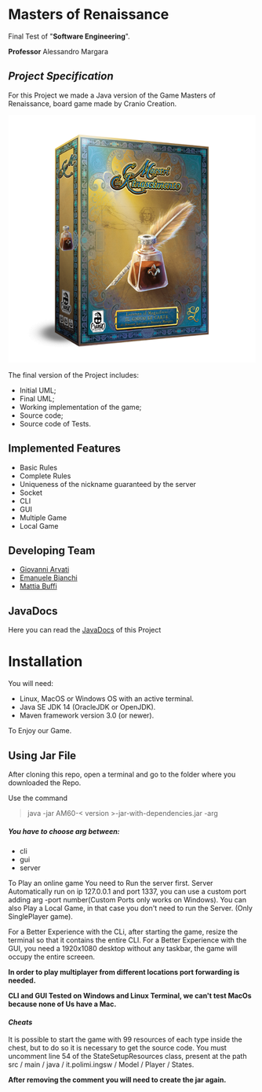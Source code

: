 # Masters of Renaissance


Final Test of "**Software Engineering**".

**Professor** Alessandro Margara

## _Project Specification_

For this Project we made a Java version of the Game Masters of Renaissance, board game made by Cranio Creation.

![](/src/main/resources/ReadMeImages/Masters-of-Renaissance.png)

The final version of the Project includes:
- Initial UML;
- Final UML;
- Working implementation of the game;
- Source code;
- Source code of Tests.

## Implemented Features


- Basic Rules
- Complete Rules
- Uniqueness of the nickname guaranteed by the server
- Socket
- CLI
- GUI
- Multiple Game
- Local Game

## Developing Team
- [Giovanni Arvati](https://github.com/arva29)
- [Emanuele Bianchi](https://github.com/EmanueleBianchi)
- [Mattia Buffi](https://github.com/MattiaBuffi)

## JavaDocs

Here you can read the [JavaDocs](https://github.com/MattiaBuffi/ingswAM2021-Buffi-Arvati-Bianchi/blob/master/Deliverables/javaDocs/index.html) of this Project

# Installation

You will need:
- Linux, MacOS or Windows OS with an active terminal.
- Java SE JDK 14 (OracleJDK or OpenJDK).
- Maven framework version 3.0 (or newer).

To Enjoy our Game.
## Using Jar File
After cloning this repo, open a terminal and go to the folder where you downloaded the Repo.

Use the command 
> java -jar AM60-< version >-jar-with-dependencies.jar -arg

##### _You have to choose arg between:_
 - cli
 - gui
 - server

To Play an online game You need to Run the server first. 
Server Automatically run on ip 127.0.0.1 and port 1337, you can use a custom port adding arg -port number(Custom Ports only works on Windows).
You can also Play a Local Game, in that case you don't need to run the Server. (Only SinglePlayer game).

For a Better Experience with the CLi, after starting the game, resize the terminal so that it contains the entire CLI.
For a Better Experience with the GUI, you need a 1920x1080 desktop without any taskbar, the game will occupy the entire screeen.

**In order to play multiplayer from different locations port forwarding is needed.**

**CLI and GUI Tested on Windows and Linux Terminal, we can't test MacOs because none of Us have a Mac.**
 
 #### _Cheats_
 
It is possible to start the game with 99 resources of each type inside the chest, but to do so it is necessary to get the source code.
You must uncomment line 54 of the StateSetupResources class, present at the path src / main / java / it.polimi.ingsw / Model / Player / States.
 
**After removing the comment you will need to create the jar again.**



